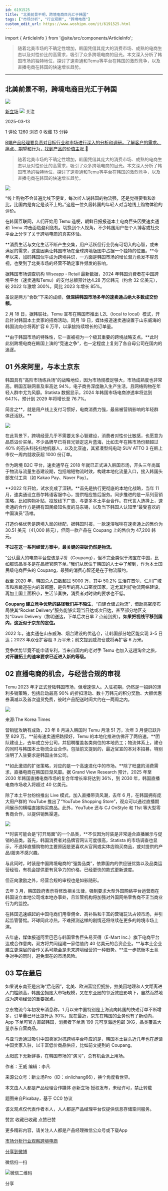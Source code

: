 ```yaml
---
id: 6191525
title: "北美前景不明，跨境电商目光汇于韩国"
tags: ["市场分析", "行业观察", "跨境电商"]
custom_edit_url: https://www.woshipm.com/it/6191525.html
---
```

import { ArticleInfo } from '@site/src/components/ArticleInfo';

<ArticleInfo
    author="新立场"
    authorLink="https://www.woshipm.com/u/1446782"
    published="2025-03-13"
    views={1260}
    comments={1}
    collects={0}
/>

> 随着北美市场的不确定性增加，韩国凭借其庞大的消费市场、成熟的电商生态以及对性价比的高需求，吸引了众多跨境电商的目光。本文深入分析了韩国市场的独特地位，探讨了速卖通和Temu等平台在韩国的激烈竞争，以及直播电商在韩国的快速增长趋势。

---

## 北美前景不明，跨境电商目光汇于韩国

[![](https://static.woshipm.com/APP_U_202207_20220725190912_1686.jpeg?imageView2/1/w/72/h/72/q/100)](https://www.woshipm.com/u/1446782)

[新立场](https://www.woshipm.com/u/1446782) ![](https://static.woshipm.com/tag/1122_1@2x.png) 关注

2025-03-13

1 评论 1260 浏览 0 收藏 13 分钟

[B端产品经理要负责对目标行业和市场进行深入的分析和调研，了解客户的需求、痛点、期望和行为，找到产品的价值主张 🔗](https://ke.qidianla.com/courses/bcpm)

> 随着北美市场的不确定性增加，韩国凭借其庞大的消费市场、成熟的电商生态以及对性价比的高需求，吸引了众多跨境电商的目光。本文深入分析了韩国市场的独特地位，探讨了速卖通和Temu等平台在韩国的激烈竞争，以及直播电商在韩国的快速增长趋势。

![](https://image.woshipm.com/2023/05/06/02be09d6-ec01-11ed-adbb-00163e0b5ff3.jpg)

“线上购物不会普遍比线下便宜，每次听人说韩国的物流强，还是觉得要看和谁比，比国内是肯定是谈不上的。”这是一位久居韩国的年轻人对当地线上购物体验的评价。

在韩国互联网，人们开始用 Temu 造梗，朝鲜日报报道本土电商巨头因受速卖通和 Temu 冲击面临盈利危机。切换到个人视角，不少韩国用户在个人博客或社交平台上分享了关于跨境电商的真实体验。

**消费生活与文化生活不断产生交集，用户活跃但行业仍有可切入的心智，或未满足的需求，这些因素让韩国市场在全球跨境版图中占据一个独特的位置。**今年以来，加码韩国似乎成为跨境共识，一方面是韩国市场的增长潜力愈发不容忽视，也受到了北美市场的经营不确定事件频发的影响。

据韩国市场调查机构 Wiseapp・Retail 最新数据，2024 年韩国消费者在中国跨境平台（速卖通和Temu）的支付总额预计达4.28 万亿韩元（约合 32 亿美元），较 2022 年激增 300%，同比 2023 年增长 85%。

虽说是两方“合砍”下来的成绩，**但深耕韩国市场多年的速卖通占绝大多数成交份额。**

2 月 18 日，据韩联社，Temu 宣布在韩国市推出 L2L（local to local）模式，开启针对韩国本土卖家的招商活动。同月 19 日，媒体报道速卖通设置于山东威海的韩国流向仓将再扩容 6 万平，以承接持续增长的订单量。

**由于韩国市场的特殊性，它一直被视为一个极其重要的跨境战略支点。**此时此刻跨境电商在韩国上演的“竞速之争”，也一定程度上复刻了各自母公司在国内的追逐。

## 01 外来阿里，与本土京东

韩国具有“高阶市场练兵场”的战略地位，因为市场规模足够大，市场成熟度也非常高。韩国互联网普及率高达 94%，电子商务深度融入生产生活，且网络购物在年轻人群中尤为风靡。Statista 数据显示，2024 年韩国市场电商渗透率将达到 64.1%，预计到 2029 年将增长至 76.7%。

简言之**，就是用户线上支付习惯好，电商消费力强，最易被营销影响的年轻群体还活跃。**

![](https://mp.toutiao.com/mp/agw/article_material/open_image/get?code=M2JlNGFhZGVmMGY0OTk4ODJjZDFiMWI3ZDkyZTI3NjQsMTc0MTc5MTA4NDEzOQ==)

在此背景下，跨境经营几乎不需要太多心智建设，消费者对性价比敏感，也愿意为品质溢价买单。不少品牌早已将目光锁定这片蓝海，比如去年在韩市场份额超过 40% 的石头科技扫地机器人，以及比亚迪，其紧凑型纯电动 SUV ATTO 3 在韩上市仅一周内就收获超 1000 份订单。

作为跨境 B2C 平台，速卖通早在 2018 年就已正式进入韩国市场，开头三年尚属于物流与流量生态建设期，包括缩短物流时效，构建本地化流量入口，接入韩国头部支付工具（如 Kakao Pay、Naver Pay）。

**2022 年开始，试水变成了深耕。**首先是执行更彻底的本地化战略，当年 11 月，速卖通设立首尔韩语客服中心，提供相应售后服务。同步推进的是一系列营销策略，比如购物补贴、投放线下广告、与更多本土平台合作。在代言人选择上，速卖通的合作方是拥有国民级知名度的马东锡，以及当下韩国人认知里“最受喜欢的中国演员”汤唯。

打造价格优势是跨境入局的标配，据韩国时报，一款速溶咖啡在速卖通上的售价为 30.51 美元（41,000 韩元），但同一款产品在 Coupang 上的售价为 47,200 韩元。

**不过在这一系列经营方案中，最关键的突破仍然是物流。**

“公认最大的电商平台应该是쿠팡（Coupang），但不完全类似于淘宝在中国，比如服饰品类多是在品牌官网下单。”我们从居住于韩国的人士中了解到，作为本土国民级电商巨头的 Coupang，最强的消费心智还是在于物流履约。

截至 2020 年，韩国总人口数超过 5000 万，其中 50.2% 生活在首尔、仁川广域市和京畿道在内的首都圈，是典型的高人口密度国家。这尤其利好物流网络建设。再加上国土面积小，生活节奏快，消费者对时效的要求也不低。

**Coupang 建立竞争优势的路径我们并不陌生**，“自建仓储式物流”，借助高密度布局使其“Rocket Delivery”服务能够实现当日达或次日达，甚至部分地区支持“Dawn Delivery（黎明送达，下单后次日早 7 点前到货）。**如果把视线平移到国内，这近似于京东的定位。**

2022 年，速卖通在山东威海、烟台建设的优选仓，让韩国部分地区能实现 3-5 日达；2023 年双仓扩容超 3 万平米；前文提到威海仓或将再扩容 6 万米。

竞争优势毕竟不能申请专利，当来自国内的老对手 Temu 也加入这趟淘金之旅，**对开疆拓土的速率要求已近进入新的等级。**

## 02 直播电商的机会，与经营合规的审视

Temu 2023 年才正式登陆韩国市场，但增速惊人。入驻初期，仍然是一招鲜的薄利多销策略，包括启动最高 90% 的折扣活动、数十万韩元的积分奖励、大额优惠券满减以及首次退货免费，彼时产品配送时间大约在一两周之内。

![](https://mp.toutiao.com/mp/agw/article_material/open_image/get?code=YWFiNjUwODE2YzJjZjUyZjcxN2NhODc1ZDk4YmZjZWIsMTc0MTc5MTA4NDEzOQ==)

来源:The Korea Times

营销猛攻确有成效，23 年 8 月进入韩国时 Temu 月活 51 万，次年 3 月便已跃升至 829 万。**前有速卖通把路探好，Temu 的本地化推进仿佛开了两倍速。**团队建设上，去年成立分公司，并招聘覆盖各类岗位的本地员工；物流体系上，建仓的同时与韩国本土物流企业合作。包括前文提到的，最近官宣的本对本招募，特别注明了入驻要求是韩国主体公司。

**如此激进的扩张策略，对应的是一个高速进化中的市场。**除了旺盛的消费需求，直播电商在韩国日渐风靡。据 Grand View Research 预计，2025 年至 2030 年韩国直播电商市场的复合年增长率将达到 36%，到 2030 年，韩国直播电商市场收入将超过 40 亿美元。

除了本土平台纷纷推出 Live 模式，加入直播带货风潮，去年 6 月，在韩国拥有庞大用户群的 YouTube 推出了“YouTube Shopping Store”，观众可以通过直播期间展示的横幅直接购买商品。此外，YouTube 还与 CJ OnStyle 和 11st 等大型零售商合作，以提供销售渠道。

![](https://mp.toutiao.com/mp/agw/article_material/open_image/get?code=Mjc4OTNlZDFjN2M4YmRiZWE1NGM3YmU2ODAzM2JkODEsMTc0MTc5MTA4NDEzOQ==)

**时装可能会是“打开局面”的一个品类，**不仅因为时装是非常适合直播展示与促销的品类。首先，韩国消费者对品牌官网认可度很高，Statista 的市场调查也显示，不选择直播购物的主要原因是更喜欢从官网或实体店购买商品，或对提供的产品/服务不感兴趣。

与此同时，时装是中国跨境电商的“强势品类”，依靠国内的供应链优势以及品类运营经验，有机会提供更有竞争力的价格，已经更快的款式更新速度。

但正向激励之外，经营合规的审视也是如影随形。

去年 3 月，韩国政府表示将修改相关法律，强制要求大型外国网络平台运营商在韩国设立本地公司或本地办事处，且监管机构将加强对外国网络零售商不正当商业行为的监控。

在韩国迅速崛起的中国电商们用零佣金、高补贴和丰富的营销玩法占领市场，并引起监管警惕。环球同此凉热，不难预测这样的剧情还将继续在更多的跨境市场上演。

去年底，媒体报道阿里巴巴与韩国零售巨头易买得（E-Mart Inc.）旗下电商平台达成合作意向，双方将共同组建一家估值约 40 亿美元的合资企业。**与本土企业建立更深层的合作关系可能会是未来跨境经营的一种趋势。**进一步抗衡本土竞争对手的同时，避免潜在的市场风险。

## 03 写在最后

如果说东南亚是出海“后花园”，北美、欧洲富饶但拥挤，拉美因地理和人文距离进入门槛颇高，韩国坐拥庞大市场规模，又在东亚圈的邻近效应影响下，自然而然地成为跨境经营的重要据点。

京东物流今年初发布消息称，1 月以来中国特别是上海流向韩国的快递订单不断增多，订单量已环比提升达 30%。就在最近，京东在韩国的业务也有了新动向，App 下单可官方直邮韩国，消费者下单满 199 元可享海运包邮 3KG，品类覆盖大量京东自营商品。

与亚马逊通过吸引中国卖家对抗跨境平台呼应的是，韩国本土巨头近几年也在邀请中国卖家入驻，以丰富低价商品供应，比如前文提到的 Coupang。

太阳底下无新鲜事，在韩国市场的“演习”，总有机会派上用场。

作者：王威 编辑：李凡

来源公众号：新立场Pro（ID：xinlichang66），换个角度看世界。

本文由人人都是产品经理合作媒体 @新立场 授权发布，未经许可，禁止转载

题图来自Pixabay，基于 CC0 协议

该文观点仅代表作者本人，人人都是产品经理平台仅提供信息存储空间服务。

赞赏 收藏已收藏 点赞已赞

更多精彩内容，请关注人人都是产品经理微信公众号或下载App

[市场分析](https://www.woshipm.com/tag/%e5%b8%82%e5%9c%ba%e5%88%86%e6%9e%90)[行业观察](https://www.woshipm.com/tag/%e8%a1%8c%e4%b8%9a%e8%a7%82%e5%af%9f)[跨境电商](https://www.woshipm.com/tag/%e8%b7%a8%e5%a2%83%e7%94%b5%e5%95%86)

[分享到微博](https://service.weibo.com/share/share.php?appkey=2775287854&title=北美前景不明，跨境电商目光汇于韩国&url=https://www.woshipm.com/it/6191525.html&pic=https://image.woshipm.com/2023/05/06/02be09d6-ec01-11ed-adbb-00163e0b5ff3.jpg)

微信扫一扫

![微信二维码](https://api.pwmqr.com/qrcode/create/?url=https://www.woshipm.com/it/6191525.html)

分享